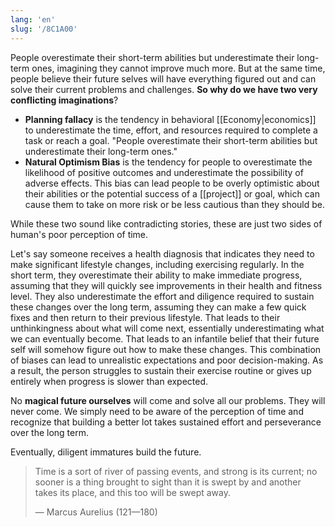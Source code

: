 ```yaml
---
lang: 'en'
slug: '/8C1A00'
---
```


People overestimate their short-term abilities but underestimate their long-term ones, imagining they cannot improve much more. But at the same time, people believe their future selves will have everything figured out and can solve their current problems and challenges. **So why do we have two very conflicting imaginations**?

- **Planning fallacy** is the tendency in behavioral [[Economy|economics]] to underestimate the time, effort, and resources required to complete a task or reach a goal. "People overestimate their short-term abilities but underestimate their long-term ones."
- **Natural Optimism Bias** is the tendency for people to overestimate the likelihood of positive outcomes and underestimate the possibility of adverse effects. This bias can lead people to be overly optimistic about their abilities or the potential success of a [[project]] or goal, which can cause them to take on more risk or be less cautious than they should be.

While these two sound like contradicting stories, these are just two sides of human's poor perception of time.

Let's say someone receives a health diagnosis that indicates they need to make significant lifestyle changes, including exercising regularly. In the short term, they overestimate their ability to make immediate progress, assuming that they will quickly see improvements in their health and fitness level. They also underestimate the effort and diligence required to sustain these changes over the long term, assuming they can make a few quick fixes and then return to their previous lifestyle. That leads to their unthinkingness about what will come next, essentially underestimating what we can eventually become. That leads to an infantile belief that their future self will somehow figure out how to make these changes. This combination of biases can lead to unrealistic expectations and poor decision-making. As a result, the person struggles to sustain their exercise routine or gives up entirely when progress is slower than expected.

No **magical future ourselves** will come and solve all our problems. They will never come. We simply need to be aware of the perception of time and recognize that building a better lot takes sustained effort and perseverance over the long term.

Eventually, diligent immatures build the future.

> Time is a sort of river of passing events, and strong is its current; no sooner is a thing brought to sight than it is swept by and another takes its place, and this too will be swept away.
>
> — Marcus Aurelius (121—180)
